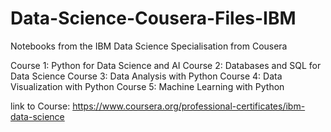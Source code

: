 # Data-Science-Cousera-Files-IBM

Notebooks from the IBM Data Science Specialisation from Cousera

Course 1: Python for Data Science and AI 
Course 2: Databases and SQL for Data Science 
Course 3: Data Analysis with Python 
Course 4: Data Visualization with Python 
Course 5: Machine Learning with Python

link to Course: https://www.coursera.org/professional-certificates/ibm-data-science
